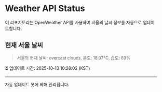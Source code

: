 
# Weather API Status

이 리포지토리는 OpenWeather API를 사용하여 서울의 날씨 정보를 자동으로 업데이트합니다.

## 현재 서울 날씨
> 서울의 현재 날씨: overcast clouds, 온도: 18.07°C, 습도: 89%

⏳ 업데이트 시간: 2025-10-13 10:28:02 (KST)

---
자동 업데이트 봇에 의해 관리됩니다.
